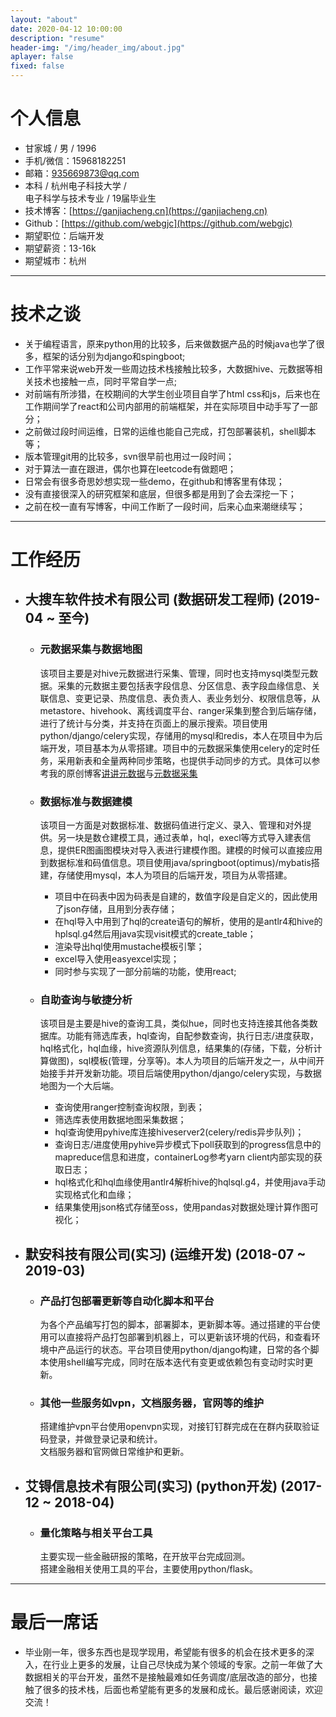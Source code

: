 ```yaml
---
layout: "about"
date: 2020-04-12 10:00:00
description: "resume"
header-img: "/img/header_img/about.jpg"
aplayer: false
fixed: false
---
```


# 个人信息

 - 甘家城 / 男 / 1996
 - 手机/微信：15968182251  
 - 邮箱：935669873@qq.com
 - 本科 / 杭州电子科技大学 /   
   电子科学与技术专业 / 19届毕业生 
 - 技术博客：[https://ganjiacheng.cn](https://ganjiacheng.cn)
 - Github：[https://github.com/webgjc](https://github.com/webgjc)
 - 期望职位：后端开发
 - 期望薪资：13-16k
 - 期望城市：杭州

---

# 技术之谈

- 关于编程语言，原来python用的比较多，后来做数据产品的时候java也学了很多，框架的话分别为django和spingboot;
- 工作平常来说web开发一些周边技术栈接触比较多，大数据hive、元数据等相关技术也接触一点，同时平常自学一点;
- 对前端有所涉猎，在校期间的大学生创业项目自学了html css和js，后来也在工作期间学了react和公司内部用的前端框架，并在实际项目中动手写了一部分；
- 之前做过段时间运维，日常的运维也能自己完成，打包部署装机，shell脚本等；
- 版本管理git用的比较多，svn很早前也用过一段时间；
- 对于算法一直在跟进，偶尔也算在leetcode有做题吧；
- 日常会有很多奇思妙想实现一些demo，在github和博客里有体现；
- 没有直接很深入的研究框架和底层，但很多都是用到了会去深挖一下；
- 之前在校一直有写博客，中间工作断了一段时间，后来心血来潮继续写；

---

# 工作经历

- ## 大搜车软件技术有限公司 (数据研发工程师) (2019-04 ~ 至今)

  - ### 元数据采集与数据地图

    该项目主要是对hive元数据进行采集、管理，同时也支持mysql类型元数据。采集的元数据主要包括表字段信息、分区信息、表字段血缘信息、关联信息、变更记录、热度信息、表负责人、表业务划分、权限信息等，从metastore、hivehook、离线调度平台、ranger采集到整合到后端存储，进行了统计与分类，并支持在页面上的展示搜索。项目使用python/django/celery实现，存储用的mysql和redis，本人在项目中为后端开发，项目基本为从零搭建。项目中的元数据采集使用celery的定时任务，采用新表和全量两种同步策略，也提供手动同步的方式。具体可以参考我的原创博客[讲讲元数据](https://ganjiacheng.cn/article/%E8%AE%B2%E8%AE%B2%E5%85%83%E6%95%B0%E6%8D%AE/)与[元数据采集](https://ganjiacheng.cn/article/hive%E4%B8%8Emysql%E5%85%83%E6%95%B0%E6%8D%AE%E7%9A%84%E5%BF%AB%E9%80%9F%E9%87%87%E9%9B%86/)

  - ### 数据标准与数据建模

    该项目一方面是对数据标准、数据码值进行定义、录入、管理和对外提供。另一块是数仓建模工具，通过表单，hql，execl等方式导入建表信息，提供ER图画图模块对导入表进行建模作图。建模的时候可以直接应用到数据标准和码值信息。项目使用java/springboot(optimus)/mybatis搭建，存储使用mysql，本人为项目的后端开发，项目为从零搭建。
    - 项目中在码表中因为码表是自建的，数值字段是自定义的，因此使用了json存储，且用到分表存储；
    - 在hql导入中用到了hql的create语句的解析，使用的是antlr4和hive的hplsql.g4然后用java实现visit模式的create_table；
    - 渲染导出hql使用mustache模板引擎；
    - excel导入使用easyexcel实现；
    - 同时参与实现了一部分前端的功能，使用react;

  - ### 自助查询与敏捷分析

    该项目是主要是hive的查询工具，类似hue，同时也支持连接其他各类数据库。功能有筛选库表，hql查询，自配参数查询，执行日志/进度获取，hql格式化，hql血缘，hive资源队列信息，结果集的(存储，下载，分析计算做图)，sql模板(管理，分享等)。本人为项目的后端开发之一，从中间开始接手并开发新功能。项目后端使用python/django/celery实现，与数据地图为一个大后端。
    - 查询使用ranger控制查询权限，到表；
    - 筛选库表使用数据地图采集数据；
    - hql查询使用pyhive库连接hiveserver2(celery/redis异步队列)；
    - 查询日志/进度使用pyhive异步模式下poll获取到的progress信息中的mapreduce信息和进度，containerLog参考yarn client内部实现的获取日志；
    - hql格式化和hql血缘使用antlr4解析hive的hqlsql.g4，并使用java手动实现格式化和血缘；
    - 结果集使用json格式存储至oss，使用pandas对数据处理计算作图可视化；

- ## 默安科技有限公司(实习) (运维开发) (2018-07 ~ 2019-03) 

  - ### 产品打包部署更新等自动化脚本和平台

    为各个产品编写打包的脚本，部署脚本，更新脚本等。通过搭建的平台使用可以直接将产品打包部署到机器上，可以更新该环境的代码，和查看环境中产品运行的状态。平台项目使用python/django构建，日常的各个脚本使用shell编写完成，同时在版本迭代有变更或依赖包有变动时实时更新。

  - ### 其他一些服务如vpn，文档服务器，官网等的维护

    搭建维护vpn平台使用openvpn实现，对接钉钉群完成在在群内获取验证码登录，并做登录记录和统计。  
    文档服务器和官网做日常维护和更新。

- ## 艾锝信息技术有限公司(实习) (python开发) (2017-12 ~ 2018-04)
  
  - ### 量化策略与相关平台工具

    主要实现一些金融研报的策略，在开放平台完成回测。  
    搭建金融相关使用工具的平台，主要使用python/flask。

---

# 最后一席话
- 毕业刚一年，很多东西也是现学现用，希望能有很多的机会在技术更多的深入，在行业上更多的发展，让自己尽快成为某个领域的专家。之前一年做了大数据相关的平台开发，虽然不是接触最难如任务调度/底层改造的部分，也接触了很多的技术栈，后面也希望能有更多的发展和成长。最后感谢阅读，欢迎交流！
